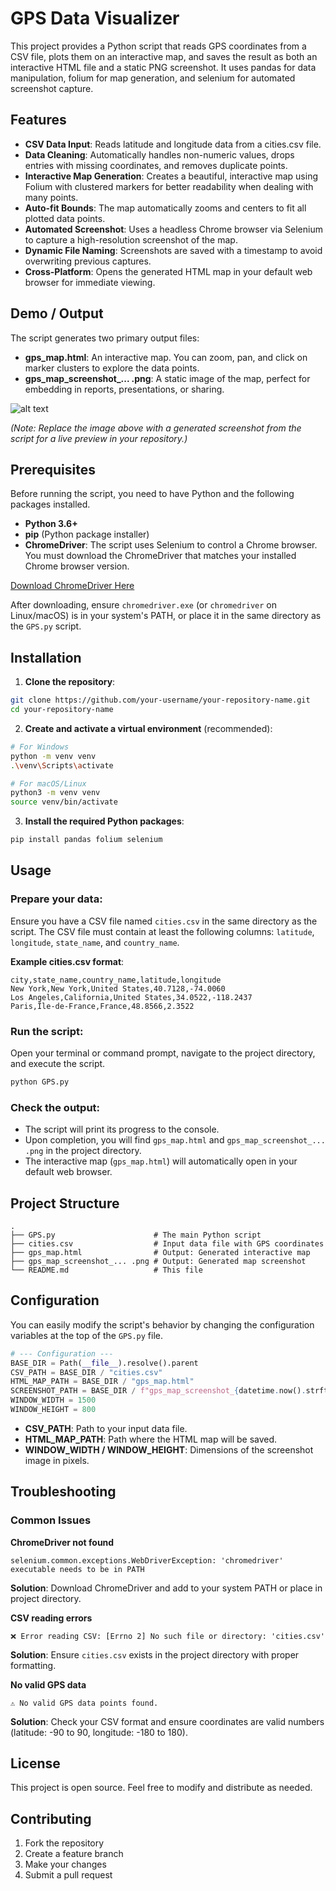 # GPS Data Visualizer

This project provides a Python script that reads GPS coordinates from a CSV file, plots them on an interactive map, and saves the result as both an interactive HTML file and a static PNG screenshot. It uses pandas for data manipulation, folium for map generation, and selenium for automated screenshot capture.

## Features

- **CSV Data Input**: Reads latitude and longitude data from a cities.csv file.
- **Data Cleaning**: Automatically handles non-numeric values, drops entries with missing coordinates, and removes duplicate points.
- **Interactive Map Generation**: Creates a beautiful, interactive map using Folium with clustered markers for better readability when dealing with many points.
- **Auto-fit Bounds**: The map automatically zooms and centers to fit all plotted data points.
- **Automated Screenshot**: Uses a headless Chrome browser via Selenium to capture a high-resolution screenshot of the map.
- **Dynamic File Naming**: Screenshots are saved with a timestamp to avoid overwriting previous captures.
- **Cross-Platform**: Opens the generated HTML map in your default web browser for immediate viewing.

## Demo / Output

The script generates two primary output files:

- **gps_map.html**: An interactive map. You can zoom, pan, and click on marker clusters to explore the data points.
- **gps_map_screenshot_... .png**: A static image of the map, perfect for embedding in reports, presentations, or sharing.

![alt text](gps_map_screenshot_20231027_103000.png)

*(Note: Replace the image above with a generated screenshot from the script for a live preview in your repository.)*

## Prerequisites

Before running the script, you need to have Python and the following packages installed.

- **Python 3.6+**
- **pip** (Python package installer)
- **ChromeDriver**: The script uses Selenium to control a Chrome browser. You must download the ChromeDriver that matches your installed Chrome browser version.

[Download ChromeDriver Here](https://chromedriver.chromium.org/)

After downloading, ensure `chromedriver.exe` (or `chromedriver` on Linux/macOS) is in your system's PATH, or place it in the same directory as the `GPS.py` script.

## Installation

1. **Clone the repository**:
```bash
git clone https://github.com/your-username/your-repository-name.git
cd your-repository-name
```

2. **Create and activate a virtual environment** (recommended):
```bash
# For Windows
python -m venv venv
.\venv\Scripts\activate

# For macOS/Linux
python3 -m venv venv
source venv/bin/activate
```

3. **Install the required Python packages**:
```bash
pip install pandas folium selenium
```

## Usage

### Prepare your data:
Ensure you have a CSV file named `cities.csv` in the same directory as the script.
The CSV file must contain at least the following columns: `latitude`, `longitude`, `state_name`, and `country_name`.

**Example cities.csv format**:
```csv
city,state_name,country_name,latitude,longitude
New York,New York,United States,40.7128,-74.0060
Los Angeles,California,United States,34.0522,-118.2437
Paris,Île-de-France,France,48.8566,2.3522
```

### Run the script:
Open your terminal or command prompt, navigate to the project directory, and execute the script.

```bash
python GPS.py
```

### Check the output:
- The script will print its progress to the console.
- Upon completion, you will find `gps_map.html` and `gps_map_screenshot_... .png` in the project directory.
- The interactive map (`gps_map.html`) will automatically open in your default web browser.

## Project Structure

```
.
├── GPS.py                      # The main Python script
├── cities.csv                  # Input data file with GPS coordinates
├── gps_map.html                # Output: Generated interactive map
├── gps_map_screenshot_... .png # Output: Generated map screenshot
└── README.md                   # This file
```

## Configuration

You can easily modify the script's behavior by changing the configuration variables at the top of the `GPS.py` file.

```python
# --- Configuration ---
BASE_DIR = Path(__file__).resolve().parent
CSV_PATH = BASE_DIR / "cities.csv"
HTML_MAP_PATH = BASE_DIR / "gps_map.html"
SCREENSHOT_PATH = BASE_DIR / f"gps_map_screenshot_{datetime.now().strftime('%Y%m%d_%H%M%S')}.png"
WINDOW_WIDTH = 1500
WINDOW_HEIGHT = 800
```

- **CSV_PATH**: Path to your input data file.
- **HTML_MAP_PATH**: Path where the HTML map will be saved.
- **WINDOW_WIDTH / WINDOW_HEIGHT**: Dimensions of the screenshot image in pixels.

## Troubleshooting

### Common Issues

**ChromeDriver not found**
```
selenium.common.exceptions.WebDriverException: 'chromedriver' executable needs to be in PATH
```
**Solution**: Download ChromeDriver and add to your system PATH or place in project directory.

**CSV reading errors**
```
❌ Error reading CSV: [Errno 2] No such file or directory: 'cities.csv'
```
**Solution**: Ensure `cities.csv` exists in the project directory with proper formatting.

**No valid GPS data**
```
⚠ No valid GPS data points found.
```
**Solution**: Check your CSV format and ensure coordinates are valid numbers (latitude: -90 to 90, longitude: -180 to 180).

## License

This project is open source. Feel free to modify and distribute as needed.

## Contributing

1. Fork the repository
2. Create a feature branch
3. Make your changes
4. Submit a pull request
